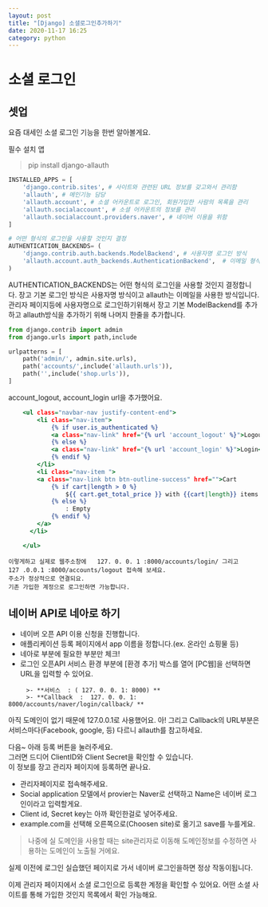 ```yaml
---
layout: post
title: "[Django] 소셜로그인추가하기"
date: 2020-11-17 16:25
category: python
---
```

# 소셜 로그인

## 셋업

요즘 대세인 소셜 로그인 기능을 한번 알아볼게요.

필수 설치 앱
> pip install django-allauth

``` config/settings.py
INSTALLED_APPS = [
    'django.contrib.sites', # 사이트와 관련된 URL 정보를 갖고와서 관리함
    'allauth', # 메인기능 담당
    'allauth.account', # 소셜 어카운트로 로그인, 회원가입한 사람의 목록을 관리
    'allauth.socialaccount', # 소셜 어카운트의 정보를 관리
    'allauth.socialaccount.providers.naver', # 네이버 이용을 위함
]
```

```config/settings.py
# 어떤 형식의 로그인을 사용할 것인지 결정
AUTHENTICATION_BACKENDS= (
    'django.contrib.auth.backends.ModelBackend', # 사용자명 로그인 방식
    'allauth.account.auth_backends.AuthenticationBackend',  # 이메일 형식의 로그인 방식 
)
```
AUTHENTICATION_BACKENDS는 어떤 형식의 로그인을 사용할 것인지 결정합니다. 장고 기본 로그인 방식은 사용자명 방식이고
allauth는 이메일을 사용한 방식입니다.
관리자 페이지등에 사용자명으로 로그인하기위해서 장고 기본 ModelBackend를 추가하고 allauth방식을 추가하기 위해 나머지 한줄을 추가합니다. 

```confing(프로젝트설정디렉토리)/urls.py
from django.contrib import admin
from django.urls import path,include

urlpatterns = [
    path('admin/', admin.site.urls),
    path('accounts/',include('allauth.urls')),
    path('',include('shop.urls')),
]
```
account_logout, account_login url을 추가했어요.

```templates/base.html
    <ul class="navbar-nav justify-content-end">
        <li class="nav-item">
            {% if user.is_authenticated %}
            <a class="nav-link" href="{% url 'account_logout' %}">Logout</a>
            {% else %}
            <a class="nav-link" href="{% url 'account_login' %}">Login</a>
            {% endif %}
        </li>
        <li class="nav-item ">
        <a class="nav-link btn btn-outline-success" href="">Cart
            {% if cart|length > 0 %}
                ${{ cart.get_total_price }} with {{cart|length}} items
            {% else %}
                : Empty
            {% endif %}
        </a>
      </li>

    </ul>
```
```
이렇게하고 실제로 웹주소창에   127. 0. 0. 1 :8000/accounts/login/ 그리고    
127 .0.0.1 :8000/accounts/logout 접속해 보세요.   
주소가 정상적으로 연결되요.
기존 가입한 계정으로 로그인하면 가능합니다. 
```
## 네이버 API로 네아로 하기

- 네이버 오픈 API 이용 신청을 진행합니다.
- 애플리케이션 등록 페이지에서 app 이름을 정합니다.(ex. 온라인 쇼핑물 등)
- 네아로 부분에 필요한 부분만 체크!
- 로그인 오픈API 서비스 환경 부분에 [환경 추가] 박스를 열어 [PC웹]을 선택하면 URL을 입력할 수 있어요. 


```
     >- **서비스  : ( 127. 0. 0. 1: 8000) **
     >- **Callback  :  127. 0. 0. 1: 8000/accounts/naver/login/callback/ **
```
아직 도메인이 없기 때문에 127.0.0.1로 사용했어요. 
아! 그리고 Callback의 URL부분은 서비스마다(Facebook, google, 등) 다르니 allauth를 참고하세요.

다음~ 아래 등록 버튼을 눌러주세요.    
그러면 드디어 ClientID와 Client Secret을 확인할 수 있습니다.    
이 정보를 장고 관리자 페이지에 등록하면 끝나요. 

 - 관리자페이지로 접속해주세요. 
 - Social application 모델에서 provier는 Naver로 선택하고 Name은 네이버 로그인이라고 입력할게요.   
 - Client id, Secret key는 아까 확인한걸로 넣어주세요. 
 - example.com을 선택해 오른쪽으로(Choosen site)로 옮기고 save를 누를게요.

> 나중에 실 도메인을 사용할 때는 site관리자로 이동해 도메인정보를 수정하면 사용하는 도메인이 노출될 거에요.

실제 이전에 로그인 실습했던 페이지로 가서 네이버 로그인을하면 정상 작동이됩니다.

이제 관리자 페이지에서 소셜 로그인으로 등록한 계정을 확인할 수 있어요. 어떤 소셜 사이트를 통해 가입한 것인지 목록에서 확인 가능해요.    